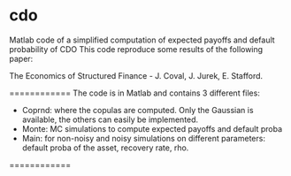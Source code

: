 cdo
===

Matlab code of a simplified computation of expected payoffs and default probability of CDO
This code reproduce some results of the following paper: 

The Economics of Structured Finance - J. Coval, J. Jurek, E. Stafford. 


============
The code is in Matlab and contains 3 different files: 
- Coprnd: where the copulas are computed. Only the Gaussian is available, the others can easily be implemented. 
- Monte:  MC simulations to compute expected payoffs and default proba
- Main: for non-noisy and noisy simulations on different parameters: default proba of the asset, recovery rate, rho. 


============

